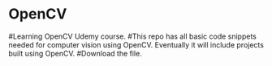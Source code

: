 # OpenCV
#Learning OpenCV Udemy course.
#This repo has all basic code snippets needed for computer vision using OpenCV. Eventually it will include projects built using OpenCV.
#Download the file.
